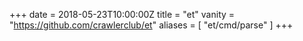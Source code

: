 +++
date = 2018-05-23T10:00:00Z
title = "et"
vanity = "https://github.com/crawlerclub/et"
aliases = [ "et/cmd/parse" ]
+++
